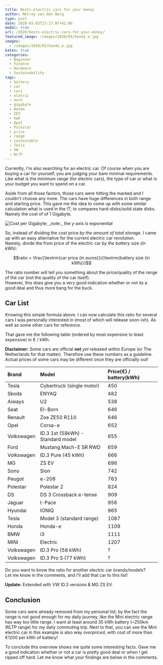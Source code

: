 ```yaml
---
title: Bests electric cars for your money
author: Melroy van den Berg
type: post
date: 2020-03-03T23:17:07+01:00
modal: true
url: /2020/bests-electric-cars-for-your-money/
featured_image: /images/2020/03/honda_e.jpg
images:
  - /images/2020/03/honda_e.jpg
katex: true
categories:
  - Beginner
  - Finance
  - Hardware
  - Sustainability
tags:
  - battery
  - car
  - cars
  - eletric
  - euro
  - gigabyte
  - Honda
  - ID3
  - kwh
  - Opel
  - Polestar
  - price
  - range
  - sustainable
  - Tesla
  - VW
  - WLTP
---
```


Currently, I'm also searching for an electric car. Of course when you are buying a car for yourself, you are judging your bare minimal requirements. Like what is the minimum range (for electric cars), the type of car or what is your budget you want to spend on a car.

Aside from all those factors, those cars were hitting the marked and I couldn't choose any more. The cars have huge differences in both range and starting price. This gave me the idea to come up with some similar calculation what is used in the IT; to compares hard-disks/solid state disks. Namely the cost of of 1 Gigabyte.

![](/images/2020/03/hd-cost-graph.png "Cost per Gigabyte; _note:_ the y-axis is exponential")

So, instead of dividing the cost price _by the amount of total storage_. I came up with an easy alternative for the current electric car revolution.  
Namely, divide the from price of the electric car _by the battery size (in kWh)_:

$$ratio = \frac{\textrm{car price (in euros)}}{\textrm{battery size (in kWh)}}$$

The ratio number will tell you something about the price/quality of the range of the car (not the quality of the car itself).  
However, this does give you a very good indication whether or not its a good deal and thus more bang for the buck.

## Car List

Knowing this simple formula above. I can now calculate this ratio for several cars I was personally interested in (most of which will release soon-ish). As well as some other cars for reference.

That gave me the following table (ordered by most expensive to least expensive) in € / kWh.

**Disclaimer:** Some cars are official **not** _yet_ released within Europe (or The Netherlands for that matter). Therefore use these numbers as a guideline. Actual prices of some cars may be different once they are officially out!

| Brand      | Model                             | Price(€) / battery(kWh) |
| :--------- | :-------------------------------- | :---------------------- |
| Tesla      | Cybertruck (single motor)         | 450                     |
| Skoda      | ENYAQ                             | 482                     |
| Aiways     | U2                                | 538                     |
| Seat       | El-Born                           | 646                     |
| Renault    | Zoe ZE50 R110                     | 646                     |
| Opel       | Corsa-e                           | 652                     |
| Volkswagen | ID.3 1st (58kWh) - Standard model | 655                     |
| Ford       | Mustang Mach-E SR RWD             | 659                     |
| Volkswagen | ID.3 Pure (45 kWh)                | 666                     |
| MG         | ZS EV                             | 696                     |
| Sono       | Sion                              | 742                     |
| Peugot     | e-208                             | 763                     |
| Polestar   | Polestar 2                        | 824                     |
| DS         | DS 3 Crossback e-tense            | 909                     |
| Jaguar     | I-Pace                            | 956                     |
| Hyundai    | IONIQ                             | 965                     |
| Tesla      | Model 3 (standard range)          | 1087                    |
| Honda      | Honda-e                           | 1109                    |
| BMW        | i3                                | 1111                    |
| MINI       | Electric                          | 1207                    |
| Volkswagen | ID.3 Pro (58 kWh)                 | ?                       |
| Volkswagen | ID.3 Pro S (77 kWh)               | ?                       |

Do you want to know the ratio for another electric car brands/models?  
Let me know in the comments, and I'll add that car to this list!

**Update:** Extended with VW ID.3 versions & MG ZS EV.

## Conclusion

Some cars were already removed from my personal list; by the fact the range is not good enough for my daily journey, like the Mini electric range has way too little range. I want at least around 35 kWh battery (~250km WLTP range) for my daily commuting trip. Next to that, you can see the Mini electric car in this example is also way _overpriced_, with cost of more than €1200 per kWh of battery!

To conclude this overview shows me quite some interesting facts. Gave me a good indication whether or not a car is pretty good deal or when I get ripped off hard. Let me know what your findings are below in the comments.
